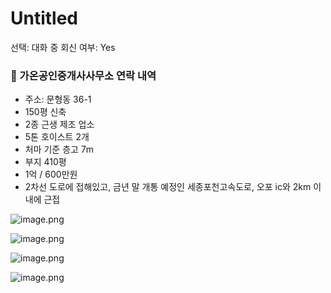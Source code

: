 # Untitled

선택: 대화 중
회신 여부: Yes

### 📍 가온공인중개사사무소 연락 내역

- 주소: 문형동 36-1
- 150평 신축
- 2종 근생 제조 업소
- 5톤 호이스트 2개
- 처마 기준 층고 7m
- 부지 410평
- 1억 / 600만원
- 2차선 도로에 접해있고, 금년 말 개통 예정인 세종포천고속도로, 오포 ic와 2km 이내에 근접

![image.png](image%2065.png)

![image.png](image%2067.png)

![image.png](image%2066.png)

![image.png](image%2068.png)